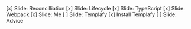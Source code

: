 [x] Slide: Reconcilliation
[x] Slide: Lifecycle
[x] Slide: TypeScript
[x] Slide: Webpack
[x] Slide: Me
[ ] Slide: Templafy
[x] Install Templafy
[ ] Slide: Advice

